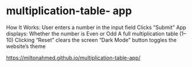 # multiplication-table- app
How It Works:
User enters a number in the input field
Clicks “Submit”
App displays:
Whether the number is Even or Odd
A full multiplication table (1–10)
Clicking “Reset” clears the screen
“Dark Mode” button toggles the website’s theme



https://miltonahmed.github.io/multiplication-table-app/
